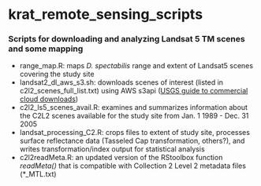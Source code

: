# krat_remote_sensing_scripts

### Scripts for downloading and analyzing Landsat 5 TM scenes and some mapping
- range_map.R: maps *D. spectabilis* range and extent of Landsat5 scenes covering the study site
- landsat2_dl_aws_s3.sh: downloads scenes of interest (listed in c2l2_scenes_full_list.txt) using AWS s3api ([USGS guide to commercial cloud downloads](https://prd-wret.s3.us-west-2.amazonaws.com/assets/palladium/production/atoms/files/LSDS-2032-Landsat-Commercial-Cloud-Direct-Access-Users-Guide-v2.pdf.pdf))
- c2l2_ls5_scenes_avail.R: examines and summarizes information about the C2L2 scenes available for the study site from Jan. 1 1989 - Dec. 31 2005
- landsat_processing_C2.R: crops files to extent of study site, processes surface reflectance data (Tasseled Cap transformation, others?), and writes transformation/index output for statistical analysis
- c2l2readMeta.R: an updated version of the RStoolbox function *readMeta()* that is compatible with Collection 2 Level 2 metadata files (*_MTL.txt)
